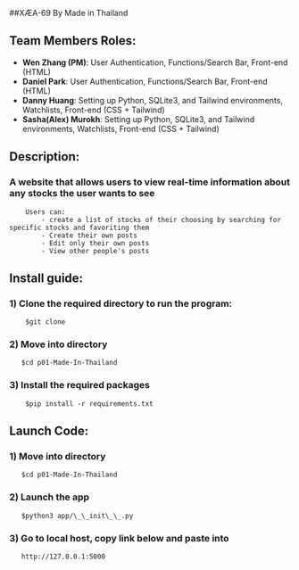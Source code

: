 ##XÆA-69 By Made in Thailand

## Team Members Roles:
- **Wen Zhang (PM)**: User Authentication, Functions/Search Bar, Front-end (HTML)
- **Daniel Park**: User Authentication, Functions/Search Bar, Front-end (HTML)
- **Danny Huang**: Setting up Python, SQLite3, and Tailwind environments, Watchlists, Front-end (CSS + Tailwind)
- **Sasha(Alex) Murokh**: Setting up Python, SQLite3, and Tailwind environments, Watchlists, Front-end (CSS + Tailwind)
## Description:

### A website that allows users to view real-time information about any stocks the user wants to see

```
    Users can:
        - create a list of stocks of their choosing by searching for specific stocks and favoriting them
        - Create their own posts
        - Edit only their own posts
        - View other people's posts
```

## Install guide:
### 1) Clone the required directory to run the program:
```  
    $git clone 
```
### 2) Move into directory
```
   $cd p01-Made-In-Thailand
```
### 3) Install the required packages
```
    $pip install -r requirements.txt
```
## Launch Code:
### 1) Move into directory
```
   $cd p01-Made-In-Thailand
```
### 2) Launch the app
```   
   $python3 app/\_\_init\_\_.py
```
### 3) Go to local host, copy link below and paste into 
```
   http://127.0.0.1:5000
```

